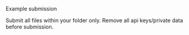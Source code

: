 Example submission

Submit all files within your folder only.
Remove all api keys/private data before submission.